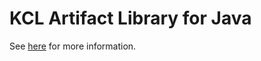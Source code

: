 # KCL Artifact Library for Java

See [here](https://github.com/kcl-lang/kcl-java) for more information.

